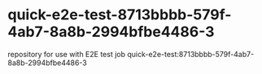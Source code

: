 # quick-e2e-test-8713bbbb-579f-4ab7-8a8b-2994bfbe4486-3
repository for use with E2E test job quick-e2e-test:8713bbbb-579f-4ab7-8a8b-2994bfbe4486-3
